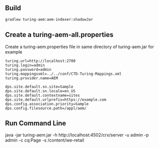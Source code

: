 ## Build

```bash
gradlew turing-aem:aem-indexer:shadowJar
```

## Create a turing-aem-all.properties
Create a turing-aem.properties file in same directory of turing-aem.jar for example
```properties
turing.url=http://localhost:2700
turing.login=admin
turing.password=admin
turing.mappingsxml=../../conf/CTD-Turing-Mappings.xml
turing.provider.name=AEM

dps.site.default.sn.site=Sample
dps.site.default.sn.locale=en_US
dps.site.default.contextname=sites
dps.site.default.urlprefix=https://example.com
dps.config.association.priority=Sample
dps.config.filesource.path=/appl/aem/
```
## Run Command Line

java -jar turing-aem.jar -h http://localhost:4502/crx/server -u admin -p admin -c cq:Page -s /content/we-retail